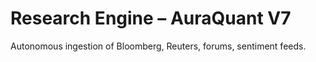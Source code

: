 # Research Engine – AuraQuant V7

Autonomous ingestion of Bloomberg, Reuters, forums, sentiment feeds.